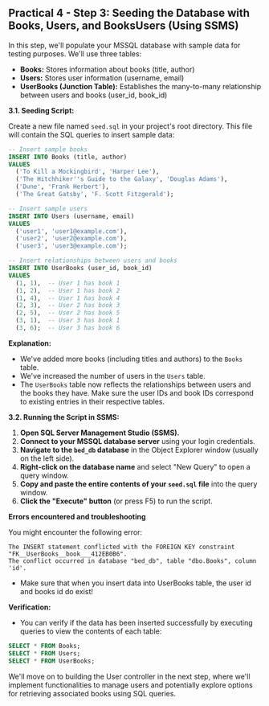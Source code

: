 ## Practical 4 - Step 3: Seeding the Database with Books, Users, and BooksUsers (Using SSMS)

In this step, we'll populate your MSSQL database with sample data for testing purposes. We'll use three tables:

- **Books:** Stores information about books (title, author)
- **Users:** Stores user information (username, email)
- **UserBooks (Junction Table):** Establishes the many-to-many relationship between users and books (user_id, book_id)

**3.1. Seeding Script:**

Create a new file named `seed.sql` in your project's root directory. This file will contain the SQL queries to insert sample data:

```sql
-- Insert sample books
INSERT INTO Books (title, author)
VALUES
  ('To Kill a Mockingbird', 'Harper Lee'),
  ('The Hitchhiker''s Guide to the Galaxy', 'Douglas Adams'),
  ('Dune', 'Frank Herbert'),
  ('The Great Gatsby', 'F. Scott Fitzgerald');

-- Insert sample users
INSERT INTO Users (username, email)
VALUES
  ('user1', 'user1@example.com'),
  ('user2', 'user2@example.com'),
  ('user3', 'user3@example.com');

-- Insert relationships between users and books
INSERT INTO UserBooks (user_id, book_id)
VALUES
  (1, 1),  -- User 1 has book 1
  (1, 2),  -- User 1 has book 2
  (1, 4),  -- User 1 has book 4
  (2, 3),  -- User 2 has book 3
  (2, 5),  -- User 2 has book 5
  (3, 1),  -- User 3 has book 1
  (3, 6);  -- User 3 has book 6
```

**Explanation:**

- We've added more books (including titles and authors) to the `Books` table.
- We've increased the number of users in the `Users` table.
- The `UserBooks` table now reflects the relationships between users and the books they have. Make sure the user IDs and book IDs correspond to existing entries in their respective tables.

**3.2. Running the Script in SSMS:**

1. **Open SQL Server Management Studio (SSMS).**
2. **Connect to your MSSQL database server** using your login credentials.
3. **Navigate to the `bed_db` database** in the Object Explorer window (usually on the left side).
4. **Right-click on the database name** and select "New Query" to open a query window.
5. **Copy and paste the entire contents of your `seed.sql` file** into the query window.
6. **Click the "Execute" button** (or press F5) to run the script.

**Errors encountered and troubleshooting**

You might encounter the following error:

```
The INSERT statement conflicted with the FOREIGN KEY constraint "FK__UserBooks__book___412EB0B6".
The conflict occurred in database "bed_db", table "dbo.Books", column 'id'.
```

- Make sure that when you insert data into UserBooks table, the user id and books id do exist!

**Verification:**

- You can verify if the data has been inserted successfully by executing queries to view the contents of each table:

```sql
SELECT * FROM Books;
SELECT * FROM Users;
SELECT * FROM UserBooks;
```

We'll move on to building the User controller in the next step, where we'll implement functionalities to manage users and potentially explore options for retrieving associated books using SQL queries.
